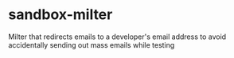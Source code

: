 sandbox-milter
==============

Milter that redirects emails to a developer's email address to avoid accidentally sending out mass emails while testing
